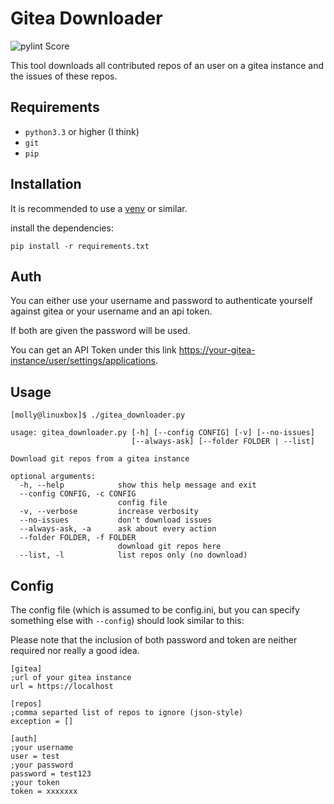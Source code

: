# Gitea Downloader
![pylint Score](https://mperlet.github.io/pybadge/badges/10.00.svg)

This tool downloads all contributed repos of an user on a gitea instance and the issues of these repos.

## Requirements

- `python3.3` or higher (I think)
- `git`
- `pip`

## Installation

It is recommended to use a [venv](https://docs.python.org/3/library/venv.html) or similar.

install the dependencies:

`pip install -r requirements.txt`

## Auth

You can either use your username and password to authenticate yourself against gitea or your username and an api token.

If both are given the password will be used.

You can get an API Token under this link [https://your-gitea-instance/user/settings/applications](https://your-gitea-instance/user/settings/applications).

## Usage

`[molly@linuxbox]$ ./gitea_downloader.py`

```
usage: gitea_downloader.py [-h] [--config CONFIG] [-v] [--no-issues]
                           [--always-ask] [--folder FOLDER | --list]

Download git repos from a gitea instance

optional arguments:
  -h, --help            show this help message and exit
  --config CONFIG, -c CONFIG
                        config file
  -v, --verbose         increase verbosity
  --no-issues           don't download issues
  --always-ask, -a      ask about every action
  --folder FOLDER, -f FOLDER
                        download git repos here
  --list, -l            list repos only (no download)
```

## Config

The config file (which is assumed to be config.ini, but you can specify something else with `--config`) should look similar to this:

Please note that the inclusion of both password and token are neither required nor really a good idea.

```
[gitea]
;url of your gitea instance
url = https://localhost

[repos]
;comma separted list of repos to ignore (json-style)
exception = []

[auth]
;your username
user = test
;your password
password = test123
;your token
token = xxxxxxx
```